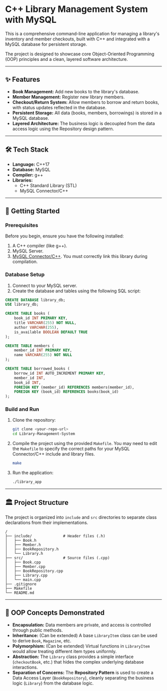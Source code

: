 # C++ Library Management System with MySQL

This is a comprehensive command-line application for managing a library's inventory and member checkouts, built with C++ and integrated with a MySQL database for persistent storage.

The project is designed to showcase core Object-Oriented Programming (OOP) principles and a clean, layered software architecture.

---

## ✨ Features

- **Book Management:** Add new books to the library's database.
- **Member Management:** Register new library members.
- **Checkout/Return System:** Allow members to borrow and return books, with status updates reflected in the database.
- **Persistent Storage:** All data (books, members, borrowings) is stored in a MySQL database.
- **Layered Architecture:** The business logic is decoupled from the data access logic using the Repository design pattern.

---

## 🛠️ Tech Stack

- **Language:** C++17
- **Database:** MySQL
- **Compiler:** g++
- **Libraries:**
  - C++ Standard Library (STL)
  - MySQL Connector/C++

---

## 🚀 Getting Started

### Prerequisites

Before you begin, ensure you have the following installed:
1.  A C++ compiler (like g++).
2.  MySQL Server.
3.  [MySQL Connector/C++](https://dev.mysql.com/doc/connector-cpp/8.0/en/). You must correctly link this library during compilation.

### Database Setup

1.  Connect to your MySQL server.
2.  Create the database and tables using the following SQL script:

```sql
CREATE DATABASE library_db;
USE library_db;

CREATE TABLE books (
    book_id INT PRIMARY KEY,
    title VARCHAR(255) NOT NULL,
    author VARCHAR(255),
    is_available BOOLEAN DEFAULT TRUE
);

CREATE TABLE members (
    member_id INT PRIMARY KEY,
    name VARCHAR(255) NOT NULL
);

CREATE TABLE borrowed_books (
    borrow_id INT AUTO_INCREMENT PRIMARY KEY,
    member_id INT,
    book_id INT,
    FOREIGN KEY (member_id) REFERENCES members(member_id),
    FOREIGN KEY (book_id) REFERENCES books(book_id)
);
```

### Build and Run

1.  Clone the repository:
    ```sh
    git clone <your-repo-url>
    cd Library-Management-System
    ```
2.  Compile the project using the provided `Makefile`. You may need to edit the `Makefile` to specify the correct paths for your MySQL Connector/C++ include and library files.
    ```sh
    make
    ```
3.  Run the application:
    ```sh
    ./library_app
    ```

---

## 🏛️ Project Structure

The project is organized into `include` and `src` directories to separate class declarations from their implementations.

```
/
├── include/              # Header files (.h)
│   ├── Book.h
│   ├── Member.h
│   ├── BookRepository.h
│   └── Library.h
├── src/                  # Source files (.cpp)
│   ├── Book.cpp
│   ├── Member.cpp
│   ├── BookRepository.cpp
│   ├── Library.cpp
│   └── main.cpp
├── .gitignore
├── Makefile
└── README.md
```

---

## 🧠 OOP Concepts Demonstrated

- **Encapsulation:** Data members are private, and access is controlled through public methods.
- **Inheritance:** (Can be extended) A base `LibraryItem` class can be used to derive `Book`, `Magazine`, etc.
- **Polymorphism:** (Can be extended) Virtual functions in `LibraryItem` would allow treating different item types uniformly.
- **Abstraction:** The `Library` class provides a simple interface (`checkoutBook`, etc.) that hides the complex underlying database interactions.
- **Separation of Concerns:** The **Repository Pattern** is used to create a Data Access Layer (`BookRepository`), cleanly separating the business logic (`Library`) from the database logic.
